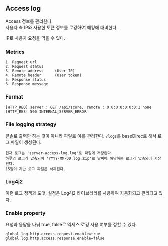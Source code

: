 ## Access log

Access 정보를 관리한다.    
사용자 측 IP와 사용한 토큰 정보를 로깅하여 해킹에 대비한다.    

IP로 사용자 요청을 막을 수 있다.    

### Metrics
```
1. Request url
2. Request status
3. Remote address     (User IP)
4. Remote header      (User token)
5. Response status
6. Response message 
```

### Format
```
[HTTP_REQ] server : GET /api/score, remote : 0:0:0:0:0:0:0:1 none
[HTTP_RES] 500 INTERNAL_SERVER_ERROR
```

### File logging strategy

콘솔로 출력만 하는 것이 아니라 파일로 이를 관리한다.
`/logs`를 baseDirec로 해서 로그 파일이 생성된다.    

```
현재 로그는 'server-access-log.log'로 파일에 저장된다.
하루의 로그가 압축되어 'YYYY-MM-DD.log.zip'로 날짜에 해당하는 로그가 압축되어 저장된다.
15일이 지난 로그 파일은 삭제된다.
```

### Log4j2
이런 로그 정책과 포맷, 설정은 Log4j2 라이브러리를 사용하여 자동화되고 관리되고 있다.  

### Enable property

요청과 응답을 나눠 true, false로 엑세스 로깅 사용 여부를 정할 수 있다.

```
global.log.http.access.request.enable=true
global.log.http.access.response.enable=false
```
